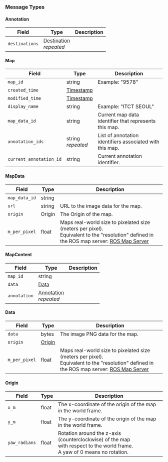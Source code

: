 ### Message Types

#### Annotation
| Field         | Type                                                   | Description |
|---------------|--------------------------------------------------------|-------------|
| `destinations`| [Destination](../location/Annotation.md/#destination)<br>*repeated* |             |

#### Map
| Field                  | Type           | Description               |
|------------------------|----------------|---------------------------|
| `map_id`               | string         | Example: "9578"           |
| `created_time`         | [Timestamp](https://github.com/protocolbuffers/protobuf/blob/main/src/google/protobuf/timestamp.proto) |                                                                             |
| `modified_time`        | [Timestamp](https://github.com/protocolbuffers/protobuf/blob/main/src/google/protobuf/timestamp.proto) |                                                                             |
| `display_name`         | string    | Example: "ITCT SEOUL"                                                      |
| `map_data_id`          | string    | Current map data identifier that represents this map.                      |
| `annotation_ids`       | string<br>*repeated*  | List of annotation identifiers associated with this map.       |
| `current_annotation_id`| string    | Current annotation identifier.                                             |

#### MapData
| Field         | Type    | Description                                                                 |
|---------------|---------|-----------------------------------------------------------------------------|
| `map_data_id` | string  |                                                                             |
| `url`         | string  | URL to the image data for the map.                                         |
| `origin`      | Origin  | The Origin of the map.                                                     |
| `m_per_pixel` | float   | Maps real-world size to pixelated size (meters per pixel).<br>Equivalent to the "resolution" defined in the ROS map server: [ROS Map Server](https://wiki.ros.org/map_server) |


#### MapContent
| Field         | Type                                | Description |
|---------------|-------------------------------------|-------------|
| `map_id`      | string                              |             |
| `data`        | [Data](#data)                       |             |
| `annotation`  | [Annotation](#annotation)<br>*repeated* |             |

#### Data
| Field         | Type             | Description                                                                 |
|---------------|------------------|-----------------------------------------------------------------------------|
| `data`        | bytes            | The image PNG data for the map.                                            |
| `origin`      | [Origin](#origin)|                                                                             |
| `m_per_pixel` | float            | Maps real-world size to pixelated size (meters per pixel).<br>Equivalent to the "resolution" defined in the ROS map server: [ROS Map Server](https://wiki.ros.org/map_server) |

#### Origin
| Field        | Type  | Description                                                                 |
|--------------|-------|-----------------------------------------------------------------------------|
| `x_m`        | float | The x-coordinate of the origin of the map in the world frame.              |
| `y_m`        | float | The y-coordinate of the origin of the map in the world frame.              |
| `yaw_radians`| float | Rotation around the z-axis (counterclockwise) of the map <br> with respect to the world frame.<br>A yaw of 0 means no rotation. |
